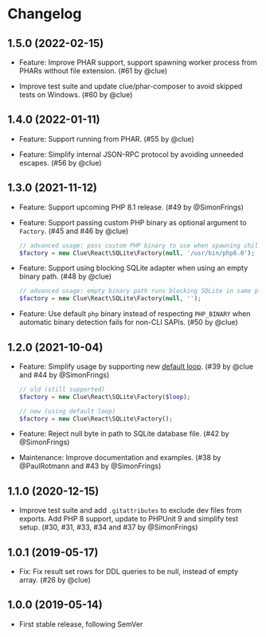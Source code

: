 # Changelog

## 1.5.0 (2022-02-15)

*   Feature: Improve PHAR support, support spawning worker process from PHARs without file extension.
    (#61 by @clue)

*   Improve test suite and update clue/phar-composer to avoid skipped tests on Windows.
    (#60 by @clue)

## 1.4.0 (2022-01-11)

*   Feature: Support running from PHAR.
    (#55 by @clue)

*   Feature: Simplify internal JSON-RPC protocol by avoiding unneeded escapes.
    (#56 by @clue)

## 1.3.0 (2021-11-12)

*   Feature: Support upcoming PHP 8.1 release.
    (#49 by @SimonFrings)

*   Feature: Support passing custom PHP binary as optional argument to `Factory`.
    (#45 and #46 by @clue)

    ```php
    // advanced usage: pass custom PHP binary to use when spawning child process
    $factory = new Clue\React\SQLite\Factory(null, '/usr/bin/php6.0');
    ```

*   Feature: Support using blocking SQLite adapter when using an empty binary path.
    (#48 by @clue)

    ```php
    // advanced usage: empty binary path runs blocking SQLite in same process
    $factory = new Clue\React\SQLite\Factory(null, '');
    ```

*   Feature: Use default `php` binary instead of respecting `PHP_BINARY` when automatic binary detection fails for non-CLI SAPIs.
    (#50 by @clue)

## 1.2.0 (2021-10-04)

*   Feature: Simplify usage by supporting new [default loop](https://reactphp.org/event-loop/#loop).
    (#39 by @clue and #44 by @SimonFrings)

    ```php
    // old (still supported)
    $factory = new Clue\React\SQLite\Factory($loop);

    // new (using default loop)
    $factory = new Clue\React\SQLite\Factory();
    ```

*   Feature: Reject null byte in path to SQLite database file.
    (#42 by @SimonFrings)

*   Maintenance: Improve documentation and examples.
    (#38 by @PaulRotmann and #43 by @SimonFrings)

## 1.1.0 (2020-12-15)

*   Improve test suite and add `.gitattributes` to exclude dev files from exports.
    Add PHP 8 support, update to PHPUnit 9 and simplify test setup.
    (#30, #31, #33, #34 and #37 by @SimonFrings)

## 1.0.1 (2019-05-17)

*   Fix: Fix result set rows for DDL queries to be null, instead of empty array.
    (#26 by @clue)

## 1.0.0 (2019-05-14)

*   First stable release, following SemVer
